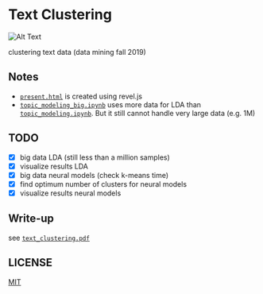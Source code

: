 # Text Clustering

![Alt Text](https://media.giphy.com/media/VSYyrK0MzKSyI/giphy.gif)

clustering text data (data mining fall 2019)

## Notes
- [`present.html`](https://github.com/subhadarship/text-clustering/blob/master/present.html) is created using revel.js
- [`topic_modeling_big.ipynb`](https://github.com/subhadarship/text-clustering/blob/master/topic_modeling_big.ipynb) uses more data for LDA than [`topic_modeling.ipynb`](https://github.com/subhadarship/text-clustering/blob/master/topic_modeling.ipynb). But it still cannot handle very large data (e.g. 1M)

## TODO
- [x] big data LDA (still less than a million samples)
- [x] visualize results LDA
- [x] big data neural models (check k-means time)
- [x] find optimum number of clusters for neural models
- [x] visualize results neural models

## Write-up
see [`text_clustering.pdf`](https://github.com/subhadarship/text-clustering/blob/master/text_clustering.pdf)

## LICENSE

[MIT](https://github.com/subhadarship/text-clustering/tree/master/LICENSE)
